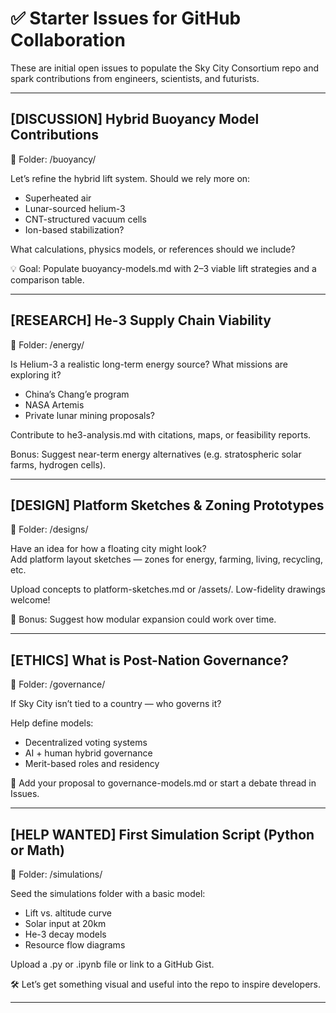 # ✅ Starter Issues for GitHub Collaboration

These are initial open issues to populate the Sky City Consortium repo and spark contributions from engineers, scientists, and futurists.

---

## [DISCUSSION] Hybrid Buoyancy Model Contributions

📂 Folder: /buoyancy/

Let’s refine the hybrid lift system. Should we rely more on:
- Superheated air
- Lunar-sourced helium-3
- CNT-structured vacuum cells
- Ion-based stabilization?

What calculations, physics models, or references should we include?

💡 Goal: Populate buoyancy-models.md with 2–3 viable lift strategies and a comparison table.

---

## [RESEARCH] He-3 Supply Chain Viability

📂 Folder: /energy/

Is Helium-3 a realistic long-term energy source? What missions are exploring it? 
- China’s Chang’e program
- NASA Artemis
- Private lunar mining proposals?

Contribute to he3-analysis.md with citations, maps, or feasibility reports.

Bonus: Suggest near-term energy alternatives (e.g. stratospheric solar farms, hydrogen cells).

---

## [DESIGN] Platform Sketches & Zoning Prototypes

📂 Folder: /designs/

Have an idea for how a floating city might look?  
Add platform layout sketches — zones for energy, farming, living, recycling, etc.

Upload concepts to platform-sketches.md or /assets/. Low-fidelity drawings welcome!

🧩 Bonus: Suggest how modular expansion could work over time.

---

## [ETHICS] What is Post-Nation Governance?

📂 Folder: /governance/

If Sky City isn’t tied to a country — who governs it?

Help define models:
- Decentralized voting systems
- AI + human hybrid governance
- Merit-based roles and residency

📜 Add your proposal to governance-models.md or start a debate thread in Issues.

---

## [HELP WANTED] First Simulation Script (Python or Math)

📂 Folder: /simulations/

Seed the simulations folder with a basic model:
- Lift vs. altitude curve
- Solar input at 20km
- He-3 decay models
- Resource flow diagrams

Upload a .py or .ipynb file or link to a GitHub Gist.

🛠️ Let’s get something visual and useful into the repo to inspire developers.

---

